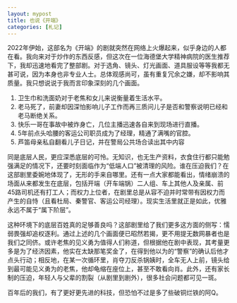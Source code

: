 ```yaml
---
layout: mypost
title: 也说《开端》
categories: [札记]
---
```


2022年伊始，这部名为《开端》的剧就突然在网络上火爆起来，似乎身边的人都在看。我向来对于炒作的东西反感，但这次在一位海德堡大学精神病院的医生推荐下，我却迅速地看完了整部剧。对于选角、镜头、灯光画面、道具服设等等我都无甚可说，因为本身也非专业人士。总体观感尚可，虽有重复冗余之嫌，却不影响其质量。我只想说说于我而言印象深刻的几个画面。

1. 卫生巾和洗面奶对于老焦和女儿来说衡量着生活水平。
2. 老马死了，前妻却因深怕影响儿子工作而再三质问儿子是否和警察说明已经和老马断绝关系。
3. 快乐一哥在事故中被炸身亡，几位主播迅速各自来到现场进行直播。
4. 5年前点头哈腰的客运公司职员成为了经理，精通了满嘴的官腔。
5. 芦笛母亲私自翻看儿子日记，并在警局公共场合读出其中内容

同是底层人民，更应深悉底层的可怜。无知识，也无生产资料，衣食住行都只能勉强满足的情况下，还要时刻面临作为“低端人口”被清理的风险。谁在压迫我们？在这部剧里委婉地体现了，无形的手来自哪里。还有一点大家都能看出，情绪崩溃的场面从来都发生在底层，包括开端（开车端锅）二人组、车上其他人及亲属、前45路司机还有打工人；而权力上位者，在剧里总是从容不迫并时常带有因权力而产生的自恃（且看杜局、秦警官、客运公司经理）。现实生活里就正是如此，优雅永远不属于“属下阶层”。

这种环境下的底层百姓真的足够善良吗？这部剧里给了我们更多这方面的侧写：懦弱畏强却追权逐利。通过上述的几个画面便已昭然若揭，更不用提无数网暴者也是我们之同侪。或许老焦的见义勇为值得人们称道，但根据他在剧中表现，其考量更多是为了经济因素，他实在太缺那笔奖金了，在得到他以为的“警察”的确认后他才点头行动；相反地，在某一次循环里，肖夺刀反杀锅姨时，全车无人上前，镜头给到最可能见义勇为的老焦，他却龟缩在座位上，甚至不敢看向肖。此外，还有家长制的压迫，年轻人与父辈的割裂（从剧里到剧外），很多社会问题都可见一斑。

百年后的我们，有了更好更先进的科技，但恐怕不过是多了些破铜烂铁的阿Q。

